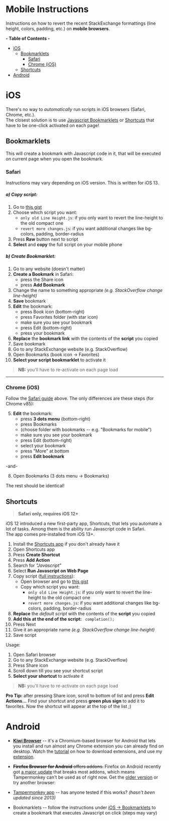 # Mobile Instructions

Instructions on how to revert the recent StackExchange formattings (line height, colors, padding, etc.) on **mobile browsers**.

**- Table of Contents -**

- [iOS](#ios)
  * [Bookmarklets](#bookmarklets)
    + [Safari](#safari)
    + [Chrome (iOS)](#chrome-ios)
  * [Shortcuts](#shortcuts)
- [Android](#android)

# iOS

There's no way to *automatically* run scripts in iOS browsers (Safari, Chrome, etc.).<br>
The closest solution is to use [Javascript Bookmarklets](https://en.wikipedia.org/wiki/Bookmarklet) or [Shortcuts](https://apps.apple.com/us/app/shortcuts/id915249334) that have to be one-click activated on each page!

## Bookmarklets

This will create a bookmark with Javascript code in it, that will be executed on current page when you open the bookmark.

### Safari

Instructions may vary depending on iOS version. This is written for iOS 13.

##### a) Copy script:

1. Go to [this gist](https://gist.github.com/Prid13/836b29347268515ad92e6bf858ab712b)
2. Choose which script you want:
   - `only old Line Height.js`: if you only want to revert the line-height to the old compact one
   - `revert more changes.js`: if you want additional changes like bg-colors, padding, border-radius
3. Press **Raw** button next to script
4. **Select** and **copy** the full script on your mobile phone

##### b) Create Bookmarklet:

1. Go to any website (doesn't matter)
2. **Create a Bookmark** in Safari:
   - press the Share icon
   - press **Add Bookmark**
3. Change the name to something appropriate *(e.g. StackOverflow change line-height)*
4. **Save** bookmark
5. **Edit** the bookmark:
   - press Book icon (bottom-right)
   - press Favorites folder (with star icon)
   - make sure you see your bookmark
   - press Edit (bottom-right)
   - press your bookmark
5. **Replace** the **bookmark link** with the contents of the **script** you copied
6. Save bookmark
7. Go to any StackExchange website (e.g. StackOverflow)
8. Open Bookmarks (book icon -> Favorites)
9. **Select your script bookmarklet** to activate it

> **NB:** you'll have to re-activate on each page load

-------

### Chrome (iOS)

Follow the [Safari guide](#safari) above. The only differences are these steps (for Chrome v85):

5. **Edit** the bookmark:
   - press **3 dots menu** (bottom-right)
   - press Bookmarks
   - (choose folder with bookmarks -- e.g. "Bookmarks for mobile")
   - make sure you see your bookmark
   - press Edit (bottom-right)
   - select your bookmark
   - press "More" at bottom
   - press **Edit bookmark**

-and-

8. Open Bookmarks (3 dots menu -> Bookmarks)

The rest should be identical!

## Shortcuts

> **Safari only, requires iOS 12+**

iOS 12 introduced a new first-party app, Shortcuts, that lets you automate a lot of tasks. Among them is the ability run Javascript code in Safari.<br>
The app comes pre-installed from iOS 13+.

1. Install the [Shortcuts app](https://apps.apple.com/us/app/shortcuts/id915249334) if you don't already have it
2. Open Shortcuts app
3. Press **Create Shortcut**
4. Press **Add Action**
5. Search for *"Javascript"*
6. Select **Run Javascript on Web Page**
7. Copy script ([full instructions](#a-copy-script)):
   - Open browser and go to [this gist](https://gist.github.com/Prid13/836b29347268515ad92e6bf858ab712b)
   - Copy which script you want:
      - `only old Line Height.js`: if you only want to revert the line-height to the old compact one
      - `revert more changes.js`: if you want additional changes like bg-colors, padding, border-radius
8. **Replace** the *default script* with the contents of the **script** you copied
9. **Add this at the end of the script:** ` completion();`
10. Press Next
11. Give it an appropriate name *(e.g. StackOverflow change line-height)*
12. Save script

Usage:

1. Open Safari browser
2. Go to any StackExchange website (e.g. StackOverflow)
3. Press Share icon
4. Scroll down till you see your shortcut script
5. **Select your shortcut** to activate it

> **NB:** you'll have to re-activate on each page load

**Pro Tip:** after pressing Share icon, scroll to bottom of list and press **Edit Actions...** Find your shortcut and press **green plus sign** to add it to favorites.
 Now the shortcut will appear at the top of the list ;)

# Android

- **[Kiwi Browser](play.google.com/store/apps/details?id=com.kiwibrowser.browser)** -- it's a Chromium-based browser for Android that lets you install and run almost any Chrome extension you can already find on desktop. 
Watch the [tutorial](https://www.youtube.com/watch?v=Dk1rlNR3QsM) on how to download extensions, and use my [extension](https://chrome.google.com/webstore/detail/revert-stackexchange-form/fliedkodjpgomjmjbkaehhlllnhmcjnh).

- <s>**Firefox Browser for Android** offers addons.</s> Firefox on Android recently got [a major update](https://www.reddit.com/r/firefox/comments/ih9vmb/firefox_for_android_fenix_79_release_fennec_is/)
 that breaks most addons, which means Tampermonkey can't be used as of right now.
Get the [older version](https://releases.mozilla.org/pub/mobile/releases/68.11.0/) or try another browser:
  
- [Tampermonkey app](play.google.com/store/apps/details?id=net.biniok.tampermonkey) -- has anyone tested if this works? *(hasn't been updated since 2013)*

- Bookmarklets -- follow the instructions under [iOS -> Bookmarklets](#bookmarklets) to create a bookmark that executes Javascript on click (steps may vary)
